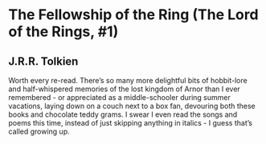 # The Fellowship of the Ring (The Lord of the Rings, #1)
## J.R.R. Tolkien
Worth every re-read. There’s so many more delightful bits of hobbit-lore and half-whispered memories of the lost kingdom of Arnor than I ever remembered - or appreciated as a middle-schooler during summer vacations, laying down on a couch next to a box fan, devouring both these books and chocolate teddy grams. I swear I even read the songs and poems this time, instead of just skipping anything in italics - I guess that’s called growing up.
